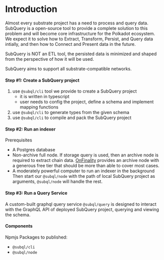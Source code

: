 # Introduction

Almost every substrate project has a need to process and query data. 
SubQuery is a open-source tool to provide a complete solution to this problem and will become core infrastructure for the Polkadot ecosystem.
We expect it to solve how to Extract, Transform, Persist, and Query data intially, and then how to Connect and Present data in the future.

SubQuery is NOT an ETL tool, the persisted data is minimized and shaped from the perspective of how it will be used.

SubQuery aims to support all substrate-compatible networks.  

#### Step #1: Create a SubQuery project
1. use `@subql/cli` tool we provide to create a SubQuery project
    * it is written in typescript
    * user needs to config the project, define a schema and implement mapping functions
2. use `@subql/cli` to generate types from the given schema
3. use `@subql/cli` to compile and pack the SubQuery project

#### Step #2: Run an indexer
Prerequisites
* A Postgres database
* Non-archive full node. If storage query is used, then an archive node is required to extract chain data. [OnFinality](https://onfinality.io/api_service) provides an archive node with a generous free tier that should be more than able to cover most cases. 
* A moderately powerful computer to run an indexer in the background
Then start our `@subql/node` with the path of local SubQuery project as arguments, `@subql/node` will handle the rest.

#### Step #3: Run a Query Service
A custom-built graphql query service `@subql/query` is designed to interact with the GraphQL API of deployed SubQuery project, querying and viewing the schema.

#### Components
Npmjs Packages to published:
* `@subql/cli`
* `@subql/node`
